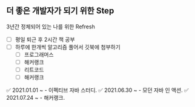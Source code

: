 ## 더 좋은 개발자가 되기 위한 Step

3년간 정체되어 있는 나를 위한 Refresh

* [ ] 평일 퇴근 후 2시간 책 공부
* [ ] 하루에 한개씩 알고리즘 풀어서 깃북에 첨부하기
  * [ ] 프로그래머스
  * [ ] 해커랭크
  * [ ] 리트코드
  * [ ] 해커랭크

✅ 2021.01.01 ~ - 이펙티브 자바 스터디. 
✅ 2021.06.30 ~ - 모던 자바 인 액션. 
✅ 2021.07.24 ~ - 해커랭크. 






